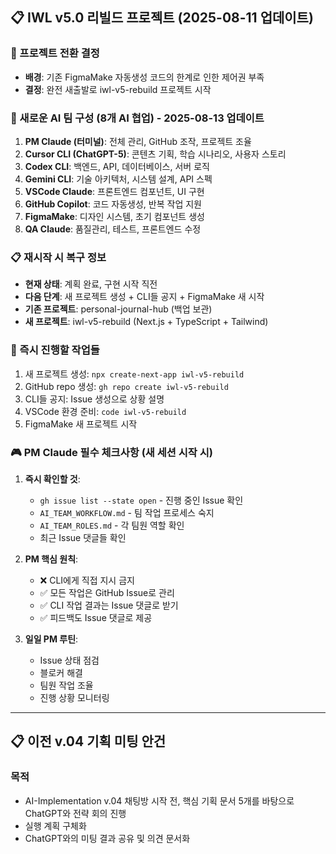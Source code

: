 ## 📋 IWL v5.0 리빌드 프로젝트 (2025-08-11 업데이트)

### 🎯 프로젝트 전환 결정
- **배경**: 기존 FigmaMake 자동생성 코드의 한계로 인한 제어권 부족
- **결정**: 완전 새출발로 iwl-v5-rebuild 프로젝트 시작

### 🤖 새로운 AI 팀 구성 (8개 AI 협업) - 2025-08-13 업데이트
1. **PM Claude (터미널)**: 전체 관리, GitHub 조작, 프로젝트 조율
2. **Cursor CLI (ChatGPT-5)**: 콘텐츠 기획, 학습 시나리오, 사용자 스토리
3. **Codex CLI**: 백엔드, API, 데이터베이스, 서버 로직
4. **Gemini CLI**: 기술 아키텍처, 시스템 설계, API 스펙
5. **VSCode Claude**: 프론트엔드 컴포넌트, UI 구현
6. **GitHub Copilot**: 코드 자동생성, 반복 작업 지원
7. **FigmaMake**: 디자인 시스템, 초기 컴포넌트 생성
8. **QA Claude**: 품질관리, 테스트, 프론트엔드 수정

### 📋 재시작 시 복구 정보
- **현재 상태**: 계획 완료, 구현 시작 직전
- **다음 단계**: 새 프로젝트 생성 + CLI들 공지 + FigmaMake 새 시작
- **기존 프로젝트**: personal-journal-hub (백업 보관)
- **새 프로젝트**: iwl-v5-rebuild (Next.js + TypeScript + Tailwind)

### 🎯 즉시 진행할 작업들
1. 새 프로젝트 생성: `npx create-next-app iwl-v5-rebuild`
2. GitHub repo 생성: `gh repo create iwl-v5-rebuild`
3. CLI들 공지: Issue 생성으로 상황 설명
4. VSCode 환경 준비: `code iwl-v5-rebuild`
5. FigmaMake 새 프로젝트 시작

### 🎮 PM Claude 필수 체크사항 (새 세션 시작 시)

1. **즉시 확인할 것**:
   - `gh issue list --state open` - 진행 중인 Issue 확인
   - `AI_TEAM_WORKFLOW.md` - 팀 작업 프로세스 숙지
   - `AI_TEAM_ROLES.md` - 각 팀원 역할 확인
   - 최근 Issue 댓글들 확인

2. **PM 핵심 원칙**:
   - ❌ CLI에게 직접 지시 금지
   - ✅ 모든 작업은 GitHub Issue로 관리
   - ✅ CLI 작업 결과는 Issue 댓글로 받기
   - ✅ 피드백도 Issue 댓글로 제공

3. **일일 PM 루틴**:
   - Issue 상태 점검
   - 블로커 해결
   - 팀원 작업 조율
   - 진행 상황 모니터링

---

## 📋 이전 v.04 기획 미팅 안건

### 목적
- AI-Implementation v.04 채팅방 시작 전, 핵심 기획 문서 5개를 바탕으로 ChatGPT와 전략 회의 진행
- 실행 계획 구체화
- ChatGPT와의 미팅 결과 공유 및 의견 문서화